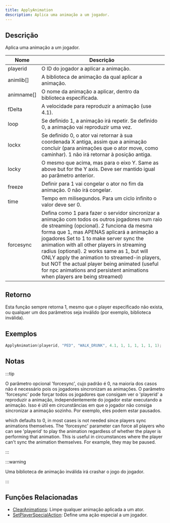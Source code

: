 ```yaml
---
title: ApplyAnimation
description: Aplica uma animação a um jogador. 
---
```


## Descrição

Aplica uma animação a um jogador.

| Nome       | Descrição                                                                                                                                                                                                                                                                                                   |
| ---------- | ------------------------------------------------------------------------------------------------------------------------------------------------------------------------------------------------------------------------------------------------------------------------------------------------------------- |
| playerid   | O ID do jogador a aplicar a animação.                                                                                                                                                                                                                                                             |
| animlib[]  | A biblioteca de animação da qual aplicar a animação.                                                                                                                                                                                                                                                          |
| animname[] | O nome da animação a aplicar, dentro da biblioteca especificada.                                                                                                                                                                                                                                           |
| fDelta     | A velocidade para reproduzir a animação (use 4.1).                                                                                                                                                                                                                                                                    |
| loop       | Se definido 1, a animação irá repetir. Se definido 0, a animação vai reproduzir uma vez.                                                                                                                                                                                                                    |
| lockx      | Se definido 0, o ator vai retornar à sua coordenada X antiga, assim que a animação concluir (para animações que o ator move, como caminhar). 1 não irá retornar à posição antiga.                                                                                                             |
| locky      | O mesmo que acima, mas para o eixo Y. Same as above but for the Y axis. Deve ser mantido igual ao parâmetro anterior.                                                                                                                                                                                                                          |
| freeze     | Definir para 1 vai congelar o ator no fim da animação. 0 não irá congelar.                                                                                                                                                                                                                           |
| time       | Tempo em milisegundos. Para um ciclo infinito o valor deve ser 0.                                                                                                                                                                                                                                                    |
| forcesync  | Defina como 1 para fazer o servidor sincronizar a animação com todos os outros jogadores num raio de streaming (opcional). 2 funciona da mesma forma que 1, mas APENAS aplicará a animação a jogadores  Set to 1 to make server sync the animation with all other players in streaming radius (optional). 2 works same as 1, but will ONLY apply the animation to streamed-in players, but NOT the actual player being animated (useful for npc animations and persistent animations when players are being streamed) |

## Retorno

Esta função sempre retorna 1, mesmo que o player especificado não exista, ou qualquer um dos parâmetros seja inválido (por exemplo, biblioteca inválida).

## Exemplos

```c
ApplyAnimation(playerid, "PED", "WALK_DRUNK", 4.1, 1, 1, 1, 1, 1, 1);
```

## Notas

:::tip

O parâmetro opcional 'forcesync', cujo padrão é 0, na maioria dos casos não é necessário pois os jogadores sincronizam as animações. O parâmetro 'forcesync' pode forçar todos os jogadores que consigam ver o 'playerid' a reproduzir a animação, independentemente do jogador estar executando a animação. Isso é útil em circunstâncias em que o jogador não consiga sincronizar a animação sozinho. Por exemplo, eles podem estar pausados.

 which defaults to 0, in most cases is not needed since players sync animations themselves. The 'forcesync' parameter can force all players who can see 'playerid' to play the animation regardless of whether the player is performing that animation. This is useful in circumstances where the player can't sync the animation themselves. For example, they may be paused.

:::

:::warning

Uma biblioteca de animação inválida irá crashar o jogo do jogador.

:::

## Funções Relacionadas

- [ClearAnimations](ClearAnimations.md): Limpe qualquer animação aplicada a um ator. 
- [SetPlayerSpecialAction](SetPlayerSpecialAction.md): Define uma ação especial a um jogador. 
